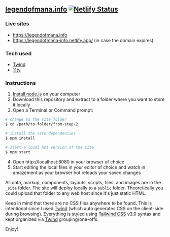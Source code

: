 ## [legendofmana.info](https://legendofmana.info) [![Netlify Status](https://api.netlify.com/api/v1/badges/adad5c62-bc49-4a54-9e64-dfa703207f65/deploy-status)](https://app.netlify.com/sites/legendofmana-info/deploys)

### Live sites
- https://legendofmana.info
- https://legendofmana-info.netlify.app/ (in case the domain expires)

### Tech used
- [Twind](https://twind.style/)
- [11ty](https://11ty.dev/)

### Instructions
1. [Install node.js](https://nodejs.org/) on your computer
2. Download this repository and extract to a folder where you want to store it locally
3. Open a Terminal or Command prompt:

```bash
# change to the site folder
$ cd /path/to-folder/from-step-2

# install the site dependencies
$ npm install

# start a local hot version of the site
$ npm start
```
4. Open http://localhost:8080 in your browser of choice
5. Start editing the local files in your editor of choice and watch in amazement as your browser hot reloads your saved changes

All data, markup, components, layouts, scripts, files, and images are in the `_site` folder. The site will deploy locally to a `public` folder. Theoretically you could upload that folder to any web host since it's just static HTML.

Keep in mind that there are no CSS files anywhere to be found. This is intentional since I used [Twind](https://twind.style/) (which auto generates CSS on the client-side during browsing). Everything is styled using [Tailwind CSS](https://tailwindcss.com/) v3.0 syntax and kept organized via [Twind](https://twind.style/) grouping/one-offs.

Enjoy!
